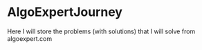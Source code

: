 # AlgoExpertJourney
Here I will store the problems (with solutions) that I will solve from algoexpert.com
